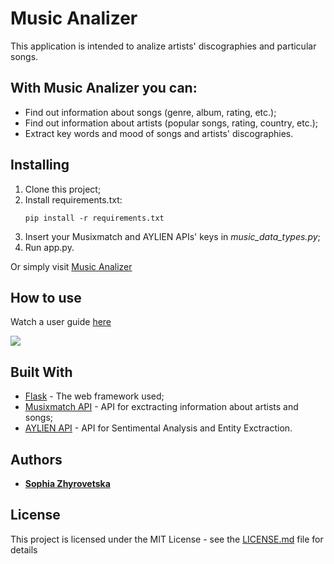 # Music Analizer

This application is intended to analize artists' discographies and particular songs.

## With Music Analizer you can:

* Find out information about songs (genre, album, rating, etc.);
* Find out information about artists (popular songs, rating, country, etc.);
* Extract key words and mood of songs and artists' discographies.

## Installing

<ol>
<li>Clone this project;</li>
<li>Install requirements.txt:
  
```
pip install -r requirements.txt
```
</li>
<li>Insert your Musixmatch and AYLIEN APIs' keys in <i>music_data_types.py</i>;</li>
<li>Run app.py.</li>
</ol>

Or simply visit [Music Analizer](http://sophie.pythonanywhere.com/)

## How to use

Watch a user guide [here](https://vimeo.com/274741864)

<img src = "http://i64.tinypic.com/syv095.jpg">

## Built With

* [Flask](http://flask.pocoo.org/) - The web framework used;
* [Musixmatch API](https://developer.musixmatch.com/) - API for exctracting information about artists and songs;
* [AYLIEN API](https://aylien.com/text-api/) - API for Sentimental Analysis and Entity Exctraction.


## Authors

* [**Sophia Zhyrovetska**](https://github.com/SophiaZhyrovetska)


## License

This project is licensed under the MIT License - see the [LICENSE.md](LICENSE.md) file for details

